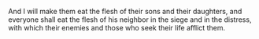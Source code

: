 And I will make them eat the flesh of their sons and their daughters, and everyone shall eat the flesh of his neighbor in the siege and in the distress, with which their enemies and those who seek their life afflict them.
